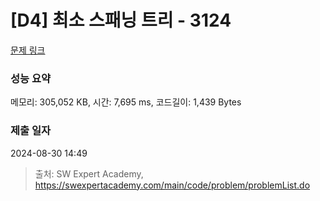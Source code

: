 # [D4] 최소 스패닝 트리 - 3124 

[문제 링크](https://swexpertacademy.com/main/code/problem/problemDetail.do?contestProbId=AV_mSnmKUckDFAWb) 

### 성능 요약

메모리: 305,052 KB, 시간: 7,695 ms, 코드길이: 1,439 Bytes

### 제출 일자

2024-08-30 14:49



> 출처: SW Expert Academy, https://swexpertacademy.com/main/code/problem/problemList.do